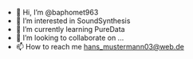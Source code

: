 - 👋 Hi, I’m @baphomet963
- 👀 I’m interested in SoundSynthesis
- 🌱 I’m currently learning PureData
- 💞️ I’m looking to collaborate on ...
- 📫 How to reach me hans_mustermann03@web.de

<!---
baphomet963/baphomet963 is a ✨ special ✨ repository because its `README.md` (this file) appears on your GitHub profile.
You can click the Preview link to take a look at your changes.
--->
